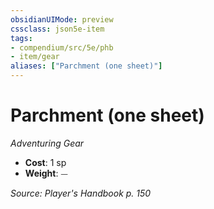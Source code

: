 ```yaml
---
obsidianUIMode: preview
cssclass: json5e-item
tags:
- compendium/src/5e/phb
- item/gear
aliases: ["Parchment (one sheet)"]
---
```

# Parchment (one sheet)
*Adventuring Gear*  

- **Cost**: 1 sp
- **Weight**: ⏤

*Source: Player's Handbook p. 150*